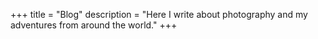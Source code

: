 +++
title = "Blog"
description = "Here I write about photography and my adventures from around the world."
+++
